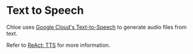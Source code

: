 # Text to Speech

Chloe uses [Google Cloud's Text-to-Speech](https://cloud.google.com/text-to-speech) to generate
audio files from text.

Refer to [ReAct: TTS](https://github.com/kamushadenes/chloe/blob/main/react/actions/tts/README.md)
for more information.